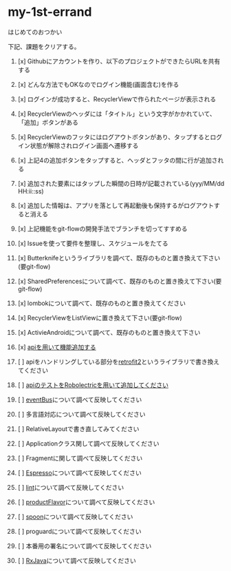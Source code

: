 # my-1st-errand
はじめてのおつかい

下記、課題をクリアする。

1. [x] Githubにアカウントを作り、以下のプロジェクトができたらURLを共有する

2. [x] どんな方法でもOKなのでログイン機能(画面含む)を作る

3. [x] ログインが成功すると、RecyclerViewで作られたページが表示される

4. [x] RecyclerViewのヘッダには「タイトル」という文字がかかれていて、「追加」ボタンがある

5. [x] RecyclerViewのフッタにはログアウトボタンがあり、タップするとログイン状態が解除されログイン画面へ遷移する

6. [x] 上記4の追加ボタンをタップすると、ヘッダとフッタの間に行が追加される

7. [x] 追加された要素にはタップした瞬間の日時が記載されている(yyy/MM/dd HH:ii::ss)

8. [x] 追加した情報は、アプリを落として再起動後も保持するがログアウトすると消える

9. [x] 上記機能をgit-flowの開発手法でブランチを切ってすすめる

10. [x] Issueを使って要件を整理し、スケジュールをたてる

11. [x] Butterknifeというライブラリを調べて、既存のものと置き換えて下さい(要git-flow)

12. [x] SharedPreferencesについて調べて、既存のものと置き換えて下さい(要git-flow)

13. [x] lombokについて調べて、既存のものと置き換えてください

14. [x] RecyclerViewをListViewに置き換えて下さい(要git-flow)

15. [x] ActivieAndroidについて調べて、既存のものと置き換えて下さい

16. [x] [apiを用いて機能追加する](https://github.com/opdsk/my-1st-errand/issues/11)

17. [ ] apiをハンドリングしている部分を[retrofit2](https://github.com/square/retrofit)というライブラリで書き換えてください

18. [ ] [apiのテストをRobolectricを用いて追加してください](http://robolectric.org/)

19. [ ] [eventBus](https://github.com/greenrobot/EventBus)について調べて反映してください

20. [ ] 多言語対応について調べて反映してください

21. [ ] RelativeLayoutで書き直してみてください

22. [ ] Applicationクラス関して調べて反映してください

23. [ ] Fragmentに関して調べて反映してください

24. [ ] [Espresso](https://google.github.io/android-testing-support-library/docs/espresso/)について調べて反映してください

25. [ ] [lint](http://dev.classmethod.jp/smartphone/android-tips-7-android-lint/)について調べて反映してください

26. [ ] [productFlavor](http://vividcode.hatenablog.com/entry/android-app/build-variants)について調べて反映してください

27. [ ] [spoon](http://square.github.io/spoon/)について調べて反映してください

28. [ ] proguardについて調べて反映してください

29. [ ] 本番用の署名について調べて反映してください

30. [ ] [RxJava](http://reactivex.io/)について調べて反映してください
